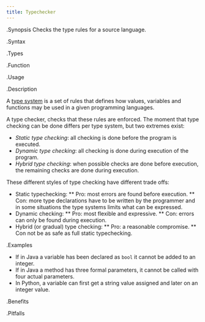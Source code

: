 ```yaml
---
title: Typechecker
---
```


.Synopsis
Checks the type rules for a source language.

.Syntax

.Types

.Function
       
.Usage

.Description

A [type system](http://en.wikipedia.org/wiki/Type_system) is a set of rules that defines how values,
variables and functions may be used in a given programming languages.

A type checker, checks that these rules are enforced. The moment that type checking can be done differs
per type system, but two extremes exist:

*  _Static type checking_: all checking is done before the program is executed.
*  _Dynamic type checking_: all checking is done during execution of the program.
*  _Hybrid type checking_: when possible checks are done before execution, the remaining checks are done during execution. 


These different styles of type checking have different trade offs:

*  Static typechecking:
**  Pro: most errors are found before execution.
**  Con: more type declarations have to be written by the programmer and in some situations the type systems limits what can be expressed.
*  Dynamic checking:
**  Pro: most flexible and expressive.
**  Con: errors can only be found during execution.
*  Hybrid (or gradual) type checking:
**  Pro: a reasonable compromise.
**  Con not be as safe as full static typechecking.



.Examples

*  If in Java a variable has been declared as `bool` it cannot be added to an integer.
*  If in Java a method has three formal parameters, it cannot be called with four actual parameters.
*  In Python, a variable can first get a string value assigned and later on an integer value.

.Benefits

.Pitfalls

